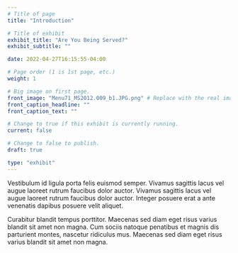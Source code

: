 ```yaml
---
# Title of page
title: "Introduction"

# Title of exhibit
exhibit_title: "Are You Being Served?"
exhibit_subtitle: ""

date: 2022-04-27T16:15:55-04:00

# Page order (1 is 1st page, etc.)
weight: 1 

# Big image on first page.
front_image: "Menu71_MS2012.009_b1.JPG.png" # Replace with the real image
front_caption_headline: ""
front_caption_text: ""

# Change to true if this exhibit is currently running.
current: false

# Change to false to publish.
draft: true

type: "exhibit"
---
```


Vestibulum id ligula porta felis euismod semper. Vivamus sagittis lacus vel augue laoreet rutrum faucibus dolor auctor. Vivamus sagittis lacus vel augue laoreet rutrum faucibus dolor auctor. Integer posuere erat a ante venenatis dapibus posuere velit aliquet.

Curabitur blandit tempus porttitor. Maecenas sed diam eget risus varius blandit sit amet non magna. Cum sociis natoque penatibus et magnis dis parturient montes, nascetur ridiculus mus. Maecenas sed diam eget risus varius blandit sit amet non magna.